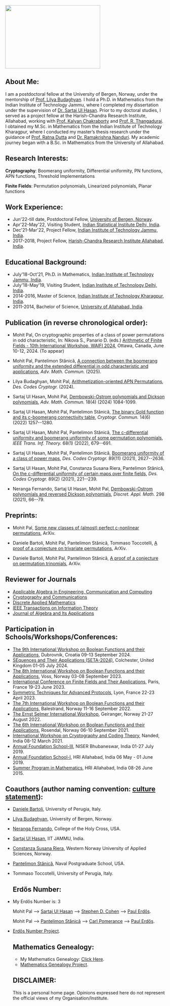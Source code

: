 <img src="mohit_pic.jpg" width="300" height="200"> 

## About Me:
I am a postdoctoral fellow at the University of Bergen, Norway, under the mentorship of [Prof. Lilya Budaghyan](https://www.uib.no/en/persons/Lilya.Budaghyan). I hold a Ph.D. in Mathematics from the Indian Institute of Technology Jammu, where I completed my dissertation under the supervision of [Dr. Sartaj Ul Hasan](https://sites.google.com/site/sartajulhasan/). Prior to my doctoral studies, I served as a project fellow at the Harish-Chandra Research Institute, Allahabad, working with [Prof. Kalyan Chakraborty](http://www.hri.res.in/~kalyan/) and [Prof. R. Thangadurai](http://www.hri.res.in/~thanga/). I obtained my M.Sc. in Mathematics from the Indian Institute of Technology Kharagpur, where I conducted my master’s thesis research under the guidance of [Prof. Ratna Dutta](http://www.facweb.iitkgp.ac.in/~ratna/) and [Dr. Ramakrishna Nanduri](https://sites.google.com/site/nandurirk/home?authuser=0). My academic journey began with a B.Sc. in Mathematics from the University of Allahabad. 



## Research Interests:

**Cryptography**: Boomerang uniformity, Differential uniformity, PN functions, APN functions, Threshold Implementations

**Finite Fields**: Permutation polynomials, Linearized polynomials, Planar functions

## Work Experience:

- Jun'22-till date, Postdoctoral Fellow, [University of Bergen, Norway](https://www.uib.no/en).
- Apr'22-May'22, Visiting Student, [Indian Statistical Institute Delhi, India](https://www.isid.ac.in/).
- Dec'21-Mar'22, Project Fellow, [Indian Institute of Technology Jammu, India](https://www.iitjammu.ac.in/).
- 2017-2018, Project Fellow, [Harish-Chandra Research Institute Allahabad, India](http://www.hri.res.in/).

## Educational Background:

- July'18-Oct'21, Ph.D. in Mathematics, [Indian Institute of Technology Jammu, India](https://www.iitjammu.ac.in/).
- July'18-May'19, Visiting Student, [Indian Institute of Technology Delhi, India](https://home.iitd.ac.in/).
- 2014-2016, Master of Science, [Indian Institute of Technology Kharagpur, India](http://www.iitkgp.ac.in/).
- 2011-2014, Bachelor of Science, [University of Allahabad, India](https://www.allduniv.ac.in/).

## Publication (in reverse chronological order):

- Mohit Pal, On cryptographic properties of a class of power permutations in odd characteristic, In: Nikova S., Panario D. (eds.) [Arithmetic of Finite Fields - 10th International Workshop, WAIFI 2024](http://waifi.org/2024/accepted_papers.html), Ottawa, Canada, June 10-12, 2024. (To appear)

- Mohit Pal, Pantelimon Stănică, [A connection between the boomerang uniformity and the extended differential in odd characteristic and applications](https://doi.org/10.3934/amc.2024059), _Adv. Math. Commun._  (2025).

- Lilya Budaghyan, Mohit Pal, [Arithmetization-oriented APN Permutations](https://doi.org/10.1007/s10623-024-01487-7), _Des. Codes Cryptogr._  (2024).

- Sartaj Ul Hasan, Mohit Pal, [Dembowski-Ostrom polynomials and Dickson polynomials](https://doi.org/10.3934/amc.2022068), _Adv. Math. Commun._ 18(4) (2024) 1084-1099.

- Sartaj Ul Hasan, Mohit Pal, Pantelimon Stănică, [The binary Gold function and its c-boomerang connectivity table](https://doi.org/10.1007/s12095-022-00573-8), _Cryptogr. Commun._ 14(6) (2022) 1257--1280.

- Sartaj Ul Hasan, Mohit Pal, Pantelimon Stănică, [The c-differential uniformity and boomerang uniformity of some permutation polynomials](https://doi.org/10.1109/TIT.2021.3123104), _IEEE Trans. Inf. Theory._ 68(1) (2022), 679--691.

- Sartaj Ul Hasan, Mohit Pal, Pantelimon Stănică, [Boomerang uniformity of a class of power maps](https://doi.org/10.1007/s10623-021-00944-x), _Des. Codes Cryptogr._ 89(11) (2021), 2627--2636.

- Sartaj Ul Hasan, Mohit Pal, Constanza Susana Riera, Pantelimon Stănică, [On the c-differential uniformity of certain maps over finite fields](https://doi.org/10.1007/s10623-020-00812-0), _Des. Codes Cryptogr._ 89(2) (2021), 221--239. 

- Neranga Fernando, Sartaj Ul Hasan, Mohit Pal, [Dembowski-Ostrom polynomials and reversed Dickson polynomials](https://doi.org/10.1016/j.dam.2021.03.012), _Discret. Appl. Math._ 298 (2021), 66--79.


## Preprints:

- Mohit Pal, [Some new classes of (almost) perfect c-nonlinear permutations](https://arxiv.org/abs/2208.01004), ArXiv.

- Daniele Bartoli, Mohit Pal, Pantelimon Stănică, Tommaso Toccotelli, [A proof of a conjecture on trivariate permutations](https://arxiv.org/abs/2410.23097), ArXiv.

- Daniele Bartoli, Mohit Pal, Pantelimon Stănică, [A proof of a conjecture on permutation trinomials](https://arxiv.org/abs/2410.22692), ArXiv.

## Reviewer for Journals

  - [Applicable Algebra in Engineering, Communication and Computing](https://www.springer.com/journal/200)
  - [Cryptography and Communications](https://www.springer.com/journal/12095)
  - [Discrete Applied Mathematics](https://www.sciencedirect.com/journal/discrete-applied-mathematics)
  - [IEEE Transactions on Information Theory](https://ieeexplore.ieee.org/xpl/RecentIssue.jsp?punumber=18)
  - [Journal of Algebra and Its Applications](https://www.worldscientific.com/worldscinet/jaa)


## Participation in Schools/Workshops/Conferences:

- [The 9th International Workshop on Boolean Functions and their Applications](https://boolean.w.uib.no/bfa-2024/), Dubrovnik, Croatia 09-13 September 2024.
- [SEquences and Their Applications (SETA-2024)](https://seta-2024.github.io/index.html), Colchester, United Kingdom 01-05 July 2024.
- [The 8th International Workshop on Boolean Functions and their Applications](https://boolean.w.uib.no/bfa-2023/), Voss, Norway 03-08 September 2023.
- [International Conference on Finite Fields and Their Applications](https://org.uib.no/selmer/fq15/), Paris, France 19-23 June 2023.
- [Symmetric Techniques for Advanced Protocols](https://who.paris.inria.fr/Leo.Perrin/rescale/stap-23.html), Lyon, France 22-23 April 2023.
- [The 7th International Workshop on Boolean Functions and their Applications](https://boolean.w.uib.no/bfa-2022/), Balestrand, Norway 11-16 September 2022.
- [The Ernst Selmer International Workshop](https://boolean.w.uib.no/the-ernst-selmer-international-workshop/), Geiranger, Norway 21-27 August 2022.
- [The 6th International Workshop on Boolean Functions and their Applications](https://boolean.w.uib.no/bfa-2021/), Rosendal, Norway 06-10 September 2021.
- [International Workshop on Cryptography and Coding Theory](https://sites.google.com/view/iwcc2021/), Nanded, India 08-12 March 2021.
- [Annual Foundation School-III](https://www.ncmath.org/archives/atms/2019/afs-iii/afsiii), NISER Bhubaneswar, India 01-27 July 2019.
- [Annual Foundation School-I](https://www.atmschools.org/school/2019/afs-i/afsi-allahabad), HRI Allahabad, India 06 May - 01 June 2019.
- [Summer Program in Mathematics](https://www.hri.res.in/~spim/2015/), HRI Allahabad, India 08-26 June 2015.


## Coauthors (author naming convention: [culture statement](http://www.ams.org/profession/leaders/CultureStatement04.pdf)):


- [Daniele Bartoli](https://www.danielebartoli.org/), University of Perugia, Italy.
- [Lilya Budaghyan](https://www.uib.no/en/persons/Lilya.Budaghyan), University of Bergen, Norway.
- [Neranga Fernando](https://mathcs.holycross.edu/~nfernand/), College of the Holy Cross, USA.
- [Sartaj Ul Hasan](https://sites.google.com/site/sartajulhasan/), IIT JAMMU, India.
- [Constanza Susana Riera](https://www.hvl.no/en/employee/?user=Constanza.Susana.Riera), Western Norway University of Applied Sciences, Norway.
- [Pantelimon Stănică](https://faculty.nps.edu/pstanica/), Naval Postgraduate School, USA.
- Tommaso Toccotelli, University of Perugia, Italy.

  
  ## Erdős Number:
- My Erdős Number is: 3 

  Mohit Pal --> [Sartaj Ul Hasan](https://sites.google.com/site/sartajulhasan/) --> [Stephen D. Cohen](https://www.gla.ac.uk/schools/mathematicsstatistics/staff/index.html/staffcontact/person/4cdce8e28b90) --> [Paul Erdős](https://en.wikipedia.org/wiki/Paul_Erd%C5%91s).

  Mohit Pal --> [Pantelimon Stănică](https://faculty.nps.edu/pstanica/) --> [Carl Pomerance](https://math.dartmouth.edu/~carlp/) --> [Paul Erdős](https://en.wikipedia.org/wiki/Paul_Erd%C5%91s).


- [Erdős Number Project](https://oakland.edu/enp/).

  
  ## Mathematics Genealogy:
  - My Mathematics Genealogy: [Click Here](https://www.mathgenealogy.org/id.php?id=280203).
  - [Mathematics Genealogy Project](https://genealogy.math.ndsu.nodak.edu/).


  ## DISCLAIMER:
  
  This is a personal home page. Opinions expressed here do not represent the official views of my Organisation/Institute.


